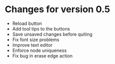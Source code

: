 Changes for version 0.5
=======================
- Reload button
- Add tool tips to the buttons
- Save unsaved changes before quiting
- Fix font size problems
- Improve text editor
- Enforce node uniqueness
- Fix bug in erase edge action
